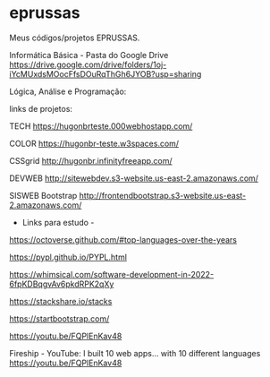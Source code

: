 # eprussas

Meus códigos/projetos EPRUSSAS.

Informática Básica - Pasta do Google Drive
https://drive.google.com/drive/folders/1oj-iYcMUxdsMOocFfsDOuRqThGh6JYOB?usp=sharing

Lógica, Análise e Programação:


links de projetos:

TECH
https://hugonbrteste.000webhostapp.com/

COLOR
https://hugonbr-teste.w3spaces.com/

CSSgrid
http://hugonbr.infinityfreeapp.com/

DEVWEB
http://sitewebdev.s3-website.us-east-2.amazonaws.com/

SISWEB Bootstrap
http://frontendbootstrap.s3-website.us-east-2.amazonaws.com/

- Links para estudo -

https://octoverse.github.com/#top-languages-over-the-years

https://pypl.github.io/PYPL.html

https://whimsical.com/software-development-in-2022-6fpKDBqgvAv6pkdRPK2qXy

https://stackshare.io/stacks

https://startbootstrap.com/

https://youtu.be/FQPlEnKav48

Fireship - YouTube: 
I built 10 web apps... with 10 different languages
https://youtu.be/FQPlEnKav48
